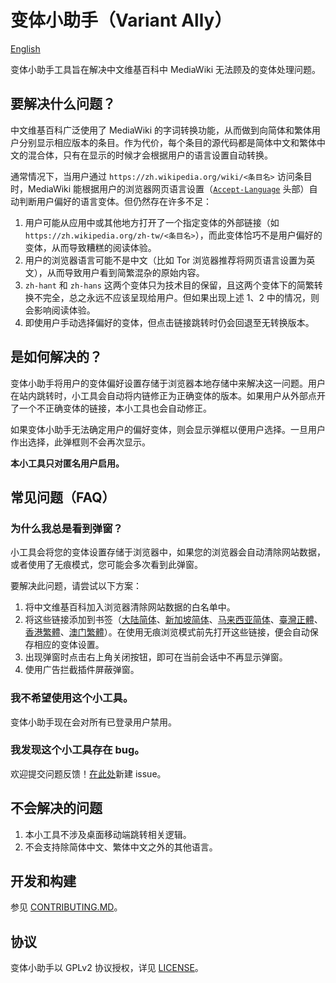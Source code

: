 # 变体小助手（Variant Ally）
[English](./README.EN.MD)

变体小助手工具旨在解决中文维基百科中 MediaWiki 无法顾及的变体处理问题。

## 要解决什么问题？
中文维基百科广泛使用了 MediaWiki 的字词转换功能，从而做到向简体和繁体用户分别显示相应版本的条目。作为代价，每个条目的源代码都是简体中文和繁体中文的混合体，只有在显示的时候才会根据用户的语言设置自动转换。

通常情况下，当用户通过 `https://zh.wikipedia.org/wiki/<条目名>` 访问条目时，MediaWiki 能根据用户的浏览器网页语言设置（[`Accept-Language`](https://developer.mozilla.org/en-US/docs/Web/HTTP/Headers/Accept-Language) 头部）自动判断用户偏好的语言变体。但仍然存在许多不足：

1. 用户可能从应用中或其他地方打开了一个指定变体的外部链接（如 `https://zh.wikipedia.org/zh-tw/<条目名>`），而此变体恰巧不是用户偏好的变体，从而导致糟糕的阅读体验。
2. 用户的浏览器语言可能不是中文（比如 Tor 浏览器推荐将网页语言设置为英文），从而导致用户看到简繁混杂的原始内容。
3. `zh-hant` 和 `zh-hans` 这两个变体只为技术目的保留，且这两个变体下的简繁转换不完全，总之永远不应该呈现给用户。但如果出现上述 1、2 中的情况，则会影响阅读体验。
4. 即使用户手动选择偏好的变体，但点击链接跳转时仍会回退至无转换版本。

## 是如何解决的？
变体小助手将用户的变体偏好设置存储于浏览器本地存储中来解决这一问题。用户在站内跳转时，小工具会自动将内链修正为正确变体的版本。如果用户从外部点开了一个不正确变体的链接，本小工具也会自动修正。

如果变体小助手无法确定用户的偏好变体，则会显示弹框以便用户选择。一旦用户作出选择，此弹框则不会再次显示。

**本小工具只对匿名用户启用。**

## 常见问题（FAQ）
### 为什么我总是看到弹窗？
小工具会将您的变体设置存储于浏览器中，如果您的浏览器会自动清除网站数据，或者使用了无痕模式，您可能会多次看到此弹窗。

要解决此问题，请尝试以下方案：
1. 将中文维基百科加入浏览器清除网站数据的白名单中。
2. 将这些链接添加到书签（[大陆简体](https://zh.wikipedia.org/?va-variant=zh-cn)、[新加坡简体](https://zh.wikipedia.org/?va-variant=zh-sg)、[马来西亚简体](https://zh.wikipedia.org/?va-variant=zh-my)、[臺灣正體](https://zh.wikipedia.org/?va-variant=zh-tw)、[香港繁體](https://zh.wikipedia.org/?va-variant=zh-hk)、[澳门繁體](https://zh.wikipedia.org/?va-variant=zh-mo)）。在使用无痕浏览模式前先打开这些链接，便会自动保存相应的变体设置。
3. 出现弹窗时点击右上角关闭按钮，即可在当前会话中不再显示弹窗。
4. 使用广告拦截插件屏蔽弹窗。

### 我不希望使用这个小工具。
变体小助手现在会对所有已登录用户禁用。

### 我发现这个小工具存在 bug。
欢迎提交问题反馈！[在此处](https://github.com/wikimedia-gadgets/VariantAlly/issues/new)新建 issue。

## 不会解决的问题
1. 本小工具不涉及桌面移动端跳转相关逻辑。
2. 不会支持除简体中文、繁体中文之外的其他语言。

## 开发和构建
参见 [CONTRIBUTING.MD](./CONTRIBUTING.MD)。

## 协议
变体小助手以 GPLv2 协议授权，详见 [LICENSE](./LICENSE)。
